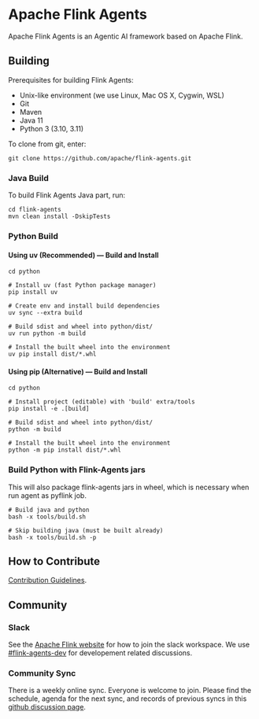 # Apache Flink Agents

Apache Flink Agents is an Agentic AI framework based on Apache Flink.

## Building

Prerequisites for building Flink Agents:

* Unix-like environment (we use Linux, Mac OS X, Cygwin, WSL)
* Git
* Maven
* Java 11
* Python 3 (3.10, 3.11)

To clone from git, enter:

```shell
git clone https://github.com/apache/flink-agents.git
```

### Java Build

To build Flink Agents Java part, run:

```shell
cd flink-agents
mvn clean install -DskipTests
```

### Python Build

#### Using uv (Recommended) — Build and Install

```shell
cd python

# Install uv (fast Python package manager)
pip install uv

# Create env and install build dependencies
uv sync --extra build

# Build sdist and wheel into python/dist/
uv run python -m build

# Install the built wheel into the environment
uv pip install dist/*.whl
```


#### Using pip (Alternative) — Build and Install

```shell
cd python

# Install project (editable) with 'build' extra/tools
pip install -e .[build]

# Build sdist and wheel into python/dist/
python -m build

# Install the built wheel into the environment
python -m pip install dist/*.whl
```

### Build Python with Flink-Agents jars

This will also package flink-agents jars in wheel, which
is necessary when run agent as pyflink job.

```shell
# Build java and python
bash -x tools/build.sh

# Skip building java (must be built already)
bash -x tools/build.sh -p
```

## How to Contribute

[Contribution Guidelines](.github/CONTRIBUTING.md).

## Community

### Slack

See the [Apache Flink website](https://flink.apache.org/what-is-flink/community/#slack) for how to join the slack workspace. We use [#flink-agents-dev](https://apache-flink.slack.com/archives/C097QF5HG8J) for developement related discussions.

### Community Sync

There is a weekly online sync. Everyone is welcome to join. Please find the schedule, agenda for the next sync, and records of previous syncs in this [github discussion page](https://github.com/apache/flink-agents/discussions/66).